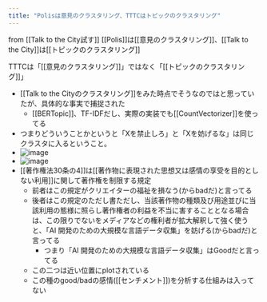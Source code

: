 ```yaml
---
title: "Polisは意見のクラスタリング、TTTCはトピックのクラスタリング"
---
```


from [[Talk to the City試す]]
[[Polis]]は[[意見のクラスタリング]]、[[Talk to the City]]は[[トピックのクラスタリング]]

TTTCは「[[意見のクラスタリング]]」ではなく「[[トピックのクラスタリング]]」
- [[Talk to the Cityのクラスタリング]]をみた時点でそうなのではと思っていたが、具体的な事実で捕捉された
    - [[BERTopic]]、TF-IDFだし、実際の実装でも[[CountVectorizer]]を使ってる
- つまりどういうことかというと「Xを禁止しろ」と「Xを妨げるな」は同じクラスタに入るということ。
- ![image](https://gyazo.com/1dce5751a19f8b8a3aa63f7b610c478f/thumb/1000)
- ![image](https://gyazo.com/a89d24e0979cb84b551be5de6ec47b80/thumb/1000)
- [[著作権法30条の4]]は[[著作物に表現された思想又は感情の享受を目的としない利用]]に関して著作権を制限する規定
    - 前者はこの規定がクリエイターの福祉を損なう(からbadだ)と言ってる
    - 後者はこの規定のただし書ただし、当該著作物の種類及び用途並びに当該利用の態様に照らし著作権者の利益を不当に害することとなる場合は、この限りでないをメディアなどの権利者が拡大解釈して強く使うと、「AI 開発のための大規模な言語データ収集」を妨げる(からbadだ)と言ってる
        - つまり「AI 開発のための大規模な言語データ収集」はGoodだと言ってる
    - この二つは近い位置にplotされている
    - この種のgood/badの感情([[センチメント]])を分析する仕組みは入ってない

